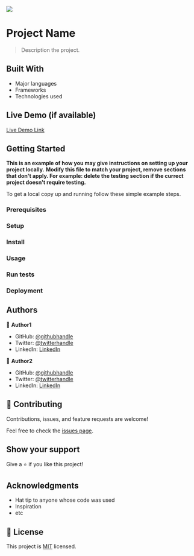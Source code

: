 ![](https://img.shields.io/badge/Microverse-blueviolet)

# Project Name

> Description the project.


## Built With

- Major languages
- Frameworks
- Technologies used

## Live Demo (if available)

[Live Demo Link](https://livedemo.com)


## Getting Started

**This is an example of how you may give instructions on setting up your project locally.**
**Modify this file to match your project, remove sections that don't apply. For example: delete the testing section if the currect project doesn't require testing.**


To get a local copy up and running follow these simple example steps.

### Prerequisites

### Setup

### Install

### Usage

### Run tests

### Deployment



## Authors

👤 **Author1**

- GitHub: [@githubhandle](https://github.com/githubhandle)
- Twitter: [@twitterhandle](https://twitter.com/twitterhandle)
- LinkedIn: [LinkedIn](https://linkedin.com/in/linkedinhandle)

👤 **Author2**

- GitHub: [@githubhandle](https://github.com/githubhandle)
- Twitter: [@twitterhandle](https://twitter.com/twitterhandle)
- LinkedIn: [LinkedIn](https://linkedin.com/in/linkedinhandle)

## 🤝 Contributing

Contributions, issues, and feature requests are welcome!

Feel free to check the [issues page](../../issues/).

## Show your support

Give a ⭐️ if you like this project!

## Acknowledgments

- Hat tip to anyone whose code was used
- Inspiration
- etc

## 📝 License

This project is [MIT](./MIT.md) licensed.

